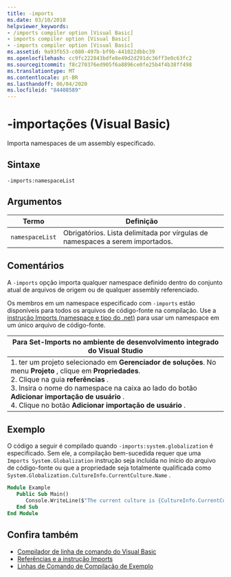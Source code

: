 ```yaml
---
title: -imports
ms.date: 03/10/2018
helpviewer_keywords:
- /imports compiler option [Visual Basic]
- imports compiler option [Visual Basic]
- -imports compiler option [Visual Basic]
ms.assetid: 9a93fb53-c080-497b-bf9b-441022dbbc39
ms.openlocfilehash: cc9fc222843bdfe8e49d2d291dc36ff3e0c63fc2
ms.sourcegitcommit: f8c270376ed905f6a8896ce0fe25b4f4b38ff498
ms.translationtype: MT
ms.contentlocale: pt-BR
ms.lasthandoff: 06/04/2020
ms.locfileid: "84408589"
---
```

# <a name="-imports-visual-basic"></a>-importações (Visual Basic)
Importa namespaces de um assembly especificado.  
  
## <a name="syntax"></a>Sintaxe  
  
```console  
-imports:namespaceList  
```  
  
## <a name="arguments"></a>Argumentos  
  
|Termo|Definição|  
|---|---|  
|`namespaceList`|Obrigatórios. Lista delimitada por vírgulas de namespaces a serem importados.|  
  
## <a name="remarks"></a>Comentários  
 A `-imports` opção importa qualquer namespace definido dentro do conjunto atual de arquivos de origem ou de qualquer assembly referenciado.  
  
 Os membros em um namespace especificado com `-imports` estão disponíveis para todos os arquivos de código-fonte na compilação. Use a [instrução Imports (namespace e tipo do .net)](../../language-reference/statements/imports-statement-net-namespace-and-type.md) para usar um namespace em um único arquivo de código-fonte.  
  
|Para Set-Imports no ambiente de desenvolvimento integrado do Visual Studio|  
|---|  
|1. ter um projeto selecionado em **Gerenciador de soluções**. No menu **Projeto** , clique em **Propriedades**. <br />2. Clique na guia **referências** .<br />3. Insira o nome do namespace na caixa ao lado do botão **Adicionar importação de usuário** .<br />4. Clique no botão **Adicionar importação de usuário** .|  
  
## <a name="example"></a>Exemplo  
 O código a seguir é compilado quando `-imports:system.globalization` é especificado. Sem ele, a compilação bem-sucedida requer que uma `Imports System.Globalization` instrução seja incluída no início do arquivo de código-fonte ou que a propriedade seja totalmente qualificada como `System.Globalization.CultureInfo.CurrentCulture.Name` .

```vb
Module Example
   Public Sub Main()
      Console.WriteLine($"The current culture is {CultureInfo.CurrentCulture.Name}")
   End Sub
End Module
```

## <a name="see-also"></a>Confira também

- [Compilador de linha de comando do Visual Basic](index.md)
- [Referências e a instrução Imports](../../programming-guide/program-structure/references-and-the-imports-statement.md)
- [Linhas de Comando de Compilação de Exemplo](sample-compilation-command-lines.md)
